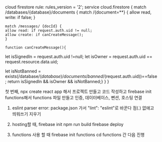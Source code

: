 cloud firestore rule:
rules_version = '2';
service cloud.firestore {
  match /databases/{database}/documents {
    match /{document=**} {
      allow read, write: if false;
    }
    
    match /messages/ {docId} {
    allow read: if request.auth.uid != null;
    allow create: if canCreateMessage();
    }
    
    function canCreateMessage(){
let isSignedIn = request.auth.uid !=null;
let isOwner = request.auth.uid == request.resource.data.uid;

let isNotBanned =
exists(/database/$(database)/documents/banned/$(request.auth.uid))==false;
return isSignedIn && isOwner && isNotBanned;}
  }
}


첫 번째, npx create react app 해서 프로젝트 만들고
코드 작성하고 firebase init functions해서 functions 파일 만들고
인증, 데이터베이스, 뻔션, 호스팅 연결


1. eslint parser error: package.json 가서 "lint": "eslint"로 바꾼다 점(.) 없애고 띄워쓰기 지우기


2. hosting할 때,
firebase init 
npm run build
firebase deploy

3. functions 사용 할 때
firebase init functions
cd functions 간 다음 진행